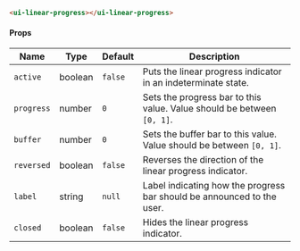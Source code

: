 ```html
<ui-linear-progress></ui-linear-progress>
```

#### Props

| Name       | Type    | Default | Description                                                            |
| ---------- | ------- | ------- | ---------------------------------------------------------------------- |
| `active`   | boolean | `false` | Puts the linear progress indicator in an indeterminate state.          |
| `progress` | number  | `0`     | Sets the progress bar to this value. Value should be between `[0, 1]`. |
| `buffer`   | number  | `0`     | Sets the buffer bar to this value. Value should be between `[0, 1]`.   |
| `reversed` | boolean | `false` | Reverses the direction of the linear progress indicator.               |
| `label`    | string  | `null`  | Label indicating how the progress bar should be announced to the user. |
| `closed`   | boolean | `false` | Hides the linear progress indicator.                                   |
